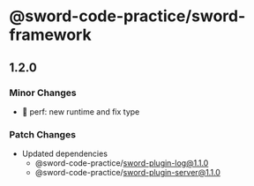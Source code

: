 # @sword-code-practice/sword-framework

## 1.2.0

### Minor Changes

- 🎈 perf: new runtime and fix type

### Patch Changes

- Updated dependencies
  - @sword-code-practice/sword-plugin-log@1.1.0
  - @sword-code-practice/sword-plugin-server@1.1.0
